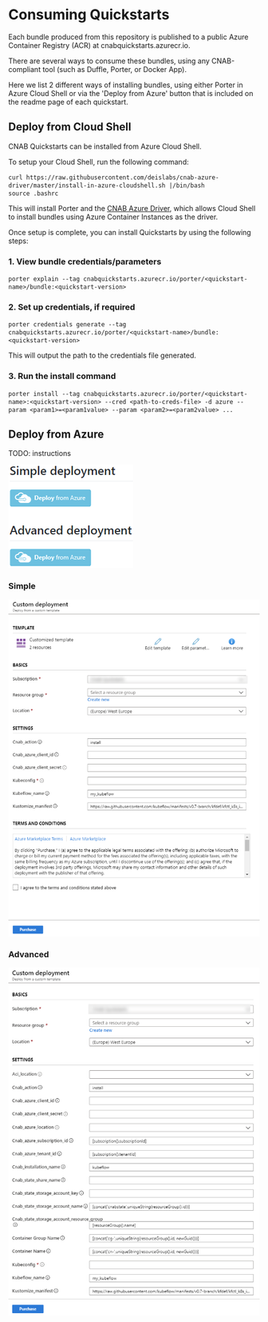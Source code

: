 # Consuming Quickstarts

Each bundle produced from this repository is published to a public Azure Container Registry (ACR) at cnabquickstarts.azurecr.io.

There are several ways to consume these bundles, using any CNAB-compliant tool (such as Duffle, Porter, or Docker App).

Here we list 2 different ways of installing bundles, using either Porter in Azure Cloud Shell or via the 'Deploy from Azure' button that is included on the readme page of each quickstart.

## Deploy from Cloud Shell

CNAB Quickstarts can be installed from Azure Cloud Shell.

To setup your Cloud Shell, run the following command:

```
curl https://raw.githubusercontent.com/deislabs/cnab-azure-driver/master/install-in-azure-cloudshell.sh |/bin/bash
source .bashrc
```

This will install Porter and the [CNAB Azure Driver](https://github.com/deislabs/cnab-azure-driver), which allows Cloud Shell to install bundles using Azure Container Instances as the driver.

Once setup is complete, you can install Quickstarts by using the following steps:

### 1. View bundle credentials/parameters

```
porter explain --tag cnabquickstarts.azurecr.io/porter/<quickstart-name>/bundle:<quickstart-version>
```

### 2. Set up credentials, if required

```
porter credentials generate --tag cnabquickstarts.azurecr.io/porter/<quickstart-name>/bundle:<quickstart-version>
```

This will output the path to the credentials file generated.

### 3. Run the install command

```
porter install --tag cnabquickstarts.azurecr.io/porter/<quickstart-name>:<quickstart-version> --cred <path-to-creds-file> -d azure --param <param1>=<param1value> --param <param2>=<param2value> ...
```


## Deploy from Azure

TODO: instructions

![Deploy from Azure buttons](../images/deploy-from-azure-buttons.png)

### Simple

![Deploy from Azure Simple Example](../images/deploy-from-azure-simple-example.png)

### Advanced

![Deploy from Azure Advanced Example](../images/deploy-from-azure-advanced-example.png)
